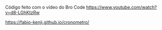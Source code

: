 Código feito com o vídeo do Bro Code https://www.youtube.com/watch?v=d8-LGhKtzRw

https://fabio-kenji.github.io/cronometro/
